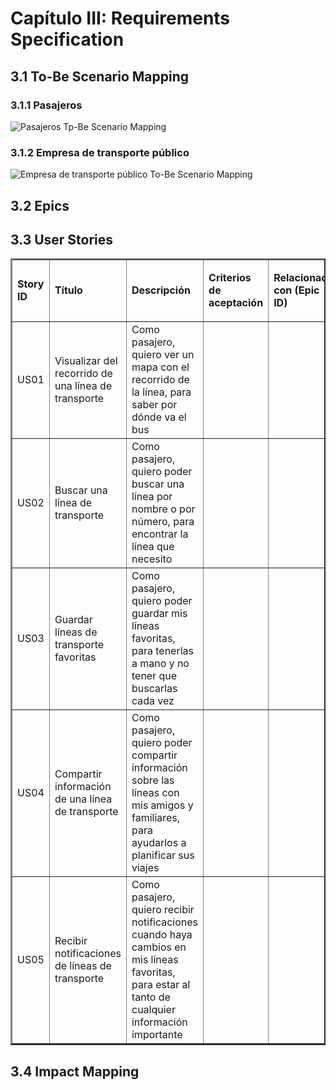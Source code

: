 # Capítulo III: Requirements Specification

## 3.1 To-Be Scenario Mapping

### 3.1.1 Pasajeros

![Pasajeros Tp-Be Scenario Mapping](https://raw.githubusercontent.com/TechSolutions-2024-I-IOT/upc-pre-202401-si572-WS71-techsolutions-report/feature/chapter-III/Resources/images/To-Be%20scenario%20pasajeros.jpg)

### 3.1.2 Empresa de transporte público

![Empresa de transporte público To-Be Scenario Mapping](https://raw.githubusercontent.com/TechSolutions-2024-I-IOT/upc-pre-202401-si572-WS71-techsolutions-report/feature/chapter-III/Resources/images/To-be%20scenario%20empresas.jpg)

## 3.2 Epics

## 3.3 User Stories

<table border="2">
    <tr>
        <td>
           <p style = "font-weight: bold">Story ID</p>
        </td>
        <td>
          <p style = "font-weight: bold">Título</p>
        </td>
        <td>
          <p style = "font-weight: bold">Descripción</p>
        </td>
        <td>
          <p style = "font-weight: bold">Criterios de aceptación</p>
        </td>
        <td>
          <p style = "font-weight: bold">Relacionado con (Epic ID)</p>
        </td>
    </tr>
    <tr>
        <td>US01</td>
        <td>Visualizar del recorrido de una línea de transporte</td>
        <td>Como pasajero, quiero ver un mapa con el recorrido de la línea, para saber por dónde va el bus</td>
        <td></td>
        <td></td>
    </tr>
  <tr>
        <td>US02</td>
        <td>Buscar una línea de transporte</td>
        <td>Como pasajero, quiero poder buscar una línea por nombre o por número, para encontrar la línea que necesito</td>
        <td></td>
        <td></td>
    </tr>
  <tr>
        <td>US03</td>
        <td>Guardar líneas de transporte favoritas</td>
        <td>Como pasajero, quiero poder guardar mis líneas favoritas, para tenerlas a mano y no tener que buscarlas cada vez</td>
        <td></td>
        <td></td>
    </tr>
  <tr>
        <td>US04</td>
        <td>Compartir información de una línea de transporte</td>
        <td>Como pasajero, quiero poder compartir información sobre las líneas con mis amigos y familiares, para ayudarlos a planificar sus viajes</td>
        <td></td>
        <td></td>
    </tr>
  <tr>
        <td>US05</td>
        <td>Recibir notificaciones de líneas de transporte</td>
        <td>Como pasajero, quiero recibir notificaciones cuando haya cambios en mis líneas favoritas, para estar al tanto de cualquier información importante</td>
        <td></td>
        <td></td>
    </tr>
</table>

## 3.4 Impact Mapping
